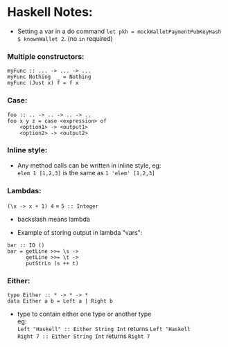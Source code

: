 # Haskell Notes:


- Setting a var in a do command `let pkh = mockWalletPaymentPubKeyHash $ knownWallet 2`. (no `in` required)


### Multiple constructors:
```
myFunc :: ... -> ... -> ...
myFunc Nothing  _ = Nothing
myFunc (Just x) f = f x
```

### Case:
```
foo :: .. -> .. -> .. -> ..
foo x y z = case <expression> of 
    <option1> -> <output1>
    <option2> -> <output2>
```

### Inline style:
- Any method calls can be written in inline style, eg:  
`elem 1 [1,2,3]` is the same as `1 'elem' [1,2,3]`

### Lambdas:
`(\x -> x + 1) 4` = `5 :: Integer`
- backslash means lambda

- Example of storing output in lambda "vars":
```
bar :: IO () 
bar = getLine >>= \s -> 
      getLine >>= \t ->
      putStrLn (s ++ t)
```

### Either:
`type Either :: * -> * -> *`  
`data Either a b = Left a | Right b`
- type to contain either one type or another type  
eg:   
`Left "Haskell" :: Either String Int` returns `Left "Haskell`  
`Right 7 :: Either String Int` returns `Right 7`  



